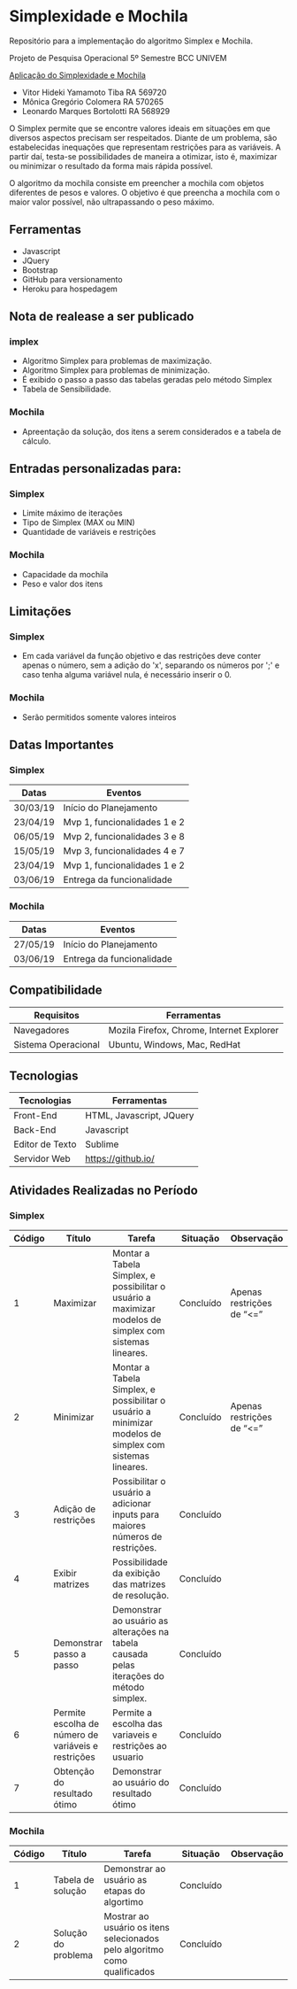 # Simplexidade e Mochila

Repositório para a implementação do algoritmo Simplex e Mochila.

Projeto de Pesquisa Operacional
5º Semestre BCC UNIVEM

[Aplicação do Simplexidade e Mochila](https://simplexidade-mochila.herokuapp.com)

- Vitor Hideki Yamamoto Tiba    RA 569720  
- Mônica Gregório Colomera RA 570265  
- Leonardo Marques Bortolotti   RA 568929

O Simplex permite que se encontre valores ideais em situações em que diversos aspectos precisam ser respeitados. Diante de um problema, são estabelecidas inequações que representam restrições para as variáveis. A partir daí, testa-se possibilidades de maneira a otimizar, isto é, maximizar ou minimizar o resultado da forma mais rápida possível.

O algoritmo da mochila consiste em preencher a mochila com objetos diferentes de pesos e valores. O objetivo é que preencha a mochila com o maior valor possível, não ultrapassando o peso máximo.


## Ferramentas

- Javascript
- JQuery
- Bootstrap
- GitHub para versionamento
- Heroku para hospedagem

## Nota de realease a ser publicado

### implex

- Algoritmo Simplex para problemas de maximização.
- Algoritmo Simplex para problemas de minimização.
- É exibido o passo a passo das tabelas geradas pelo método Simplex
- Tabela de Sensibilidade.

### Mochila

- Apreentação da solução, dos itens a serem considerados e a tabela de cálculo.

## Entradas personalizadas para:

### Simplex

- Limite máximo de iterações
- Tipo de Simplex (MAX ou MIN)
- Quantidade de variáveis e restrições

### Mochila
- Capacidade da mochila
- Peso e valor dos itens

## Limitações

### Simplex

- Em cada variável da função objetivo e das restrições deve conter apenas o número, sem a adição do 'x', separando os números por ';' e caso tenha alguma variável nula, é necessário inserir o 0.

### Mochila

- Serão permitidos somente valores inteiros

## Datas Importantes

### Simplex

Datas | Eventos
--------- | ------
30/03/19     | Início do Planejamento
23/04/19     | Mvp 1, funcionalidades 1 e 2
06/05/19     | Mvp 2, funcionalidades 3 e 8
15/05/19     | Mvp 3, funcionalidades 4 e 7
23/04/19     | Mvp 1, funcionalidades 1 e 2
03/06/19     | Entrega da funcionalidade

### Mochila

Datas | Eventos
--------- | ------
27/05/19     | Início do Planejamento
03/06/19     | Entrega da funcionalidade


## Compatibilidade

Requisitos | Ferramentas
--------- | ------
Navegadores     | Mozila Firefox, Chrome, Internet Explorer
Sistema Operacional    | Ubuntu, Windows, Mac, RedHat

## Tecnologias

Tecnologias | Ferramentas
--------- | ------
Front-End     | HTML, Javascript, JQuery
Back-End    | Javascript
Editor de Texto  |  Sublime
Servidor Web    | https://github.io/

## Atividades Realizadas no Período

### Simplex

Código | Título | Tarefa | Situação | Observação
--------- | ------ | -------| -------| -------
1 | Maximizar | Montar a Tabela Simplex, e possibilitar o usuário a maximizar modelos de simplex com sistemas lineares. | Concluído | Apenas restrições de “<=”
2 | Minimizar | Montar a Tabela Simplex, e possibilitar o usuário a minimizar modelos de simplex com sistemas lineares. | Concluído | Apenas restrições de “<=”
3 | Adição de restrições | Possibilitar o usuário a adicionar inputs para maiores números de restrições. | Concluído |
4 | Exibir matrizes | Possibilidade da exibição das matrizes de resolução. | Concluído |
5 | Demonstrar passo a passo | Demonstrar ao usuário as alterações na tabela causada pelas iterações do método simplex. | Concluído|
6 | Permite escolha de número de variáveis e restrições |Permite a escolha das variaveis e restrições ao usuario | Concluído|
7 | Obtenção do resultado ótimo | Demonstrar ao usuário do resultado ótimo | Concluído|

### Mochila

Código | Título | Tarefa | Situação | Observação
--------- | ------ | -------| -------| -------
1 | Tabela de solução | Demonstrar ao usuário as etapas do algortimo | Concluído |
2 | Solução do problema | Mostrar ao usuário os itens selecionados pelo algoritmo como qualificados | Concluído |
